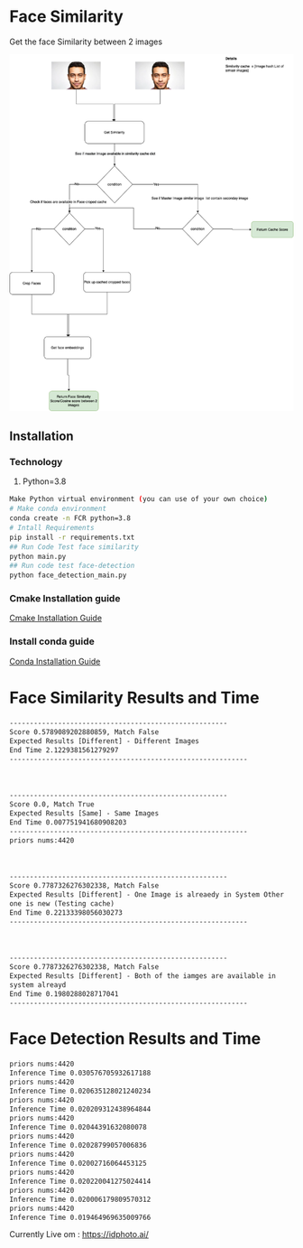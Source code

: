 
# Face Similarity
Get the face Similarity between 2 images

![System Flow](diagrams/face_similarity.drawio.png)

## Installation

### Technology
1. Python=3.8

```bash
Make Python virtual environment (you can use of your own choice)
# Make conda environment
conda create -n FCR python=3.8
# Intall Requirements
pip install -r requirements.txt
## Run Code Test face similarity
python main.py
## Run code test face-detection
python face_detection_main.py 
```

### Cmake Installation guide
[Cmake Installation Guide](https://cmake.org/install/) 

### Install conda guide
[Conda Installation Guide](https://docs.conda.io/projects/conda/en/latest/user-guide/install/macos.html )

# Face Similarity Results and Time

```
------------------------------------------------------
Score 0.5789089202880859, Match False
Expected Results [Different] - Different Images
End Time 2.1229381561279297
-----------------------------------------------------------



------------------------------------------------------
Score 0.0, Match True
Expected Results [Same] - Same Images
End Time 0.007751941680908203
-----------------------------------------------------------
priors nums:4420



------------------------------------------------------
Score 0.7787326276302338, Match False
Expected Results [Different] - One Image is alreaedy in System Other one is new (Testing cache)
End Time 0.22133398056030273
-----------------------------------------------------------



------------------------------------------------------
Score 0.7787326276302338, Match False
Expected Results [Different] - Both of the iamges are available in system alreayd
End Time 0.1980288028717041
-----------------------------------------------------------
```

# Face Detection Results and Time

```
priors nums:4420
Inference Time 0.030576705932617188
priors nums:4420
Inference Time 0.020635128021240234
priors nums:4420
Inference Time 0.020209312438964844
priors nums:4420
Inference Time 0.02044391632080078
priors nums:4420
Inference Time 0.02028799057006836
priors nums:4420
Inference Time 0.02002716064453125
priors nums:4420
Inference Time 0.020220041275024414
priors nums:4420
Inference Time 0.020006179809570312
priors nums:4420
Inference Time 0.019464969635009766
```


Currently Live om : https://idphoto.ai/
